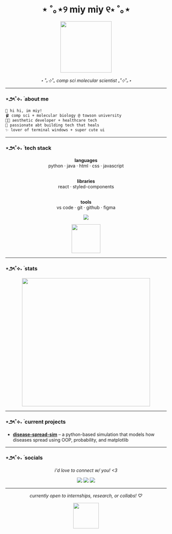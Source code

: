 <h1 align="center">⋆ ˚｡⋆୨ miy miy ୧⋆ ˚｡⋆</h1>

<p align="center">
  <img src="https://media2.giphy.com/media/v1.Y2lkPTc5MGI3NjExdDBwY3FrZmJqNDRmbTdiMWVna3hrMXhmc3o0eG9paWg3NXoxb2R1NyZlcD12MV9pbnRlcm5hbF9naWZfYnlfaWQmY3Q9cw/ao4JtQr1Fp8QkfQTVd/giphy.gif" width="160" />
</p>

<p align="center"><i>⋆ ˚｡⊹˚₊ comp sci molecular scientist ₊˚⊹˚｡⋆</i></p>

---

### ⋆౨ৎ˚⟡˖ ࣪  about me

```bash
🪷 hi hi, im miy!
🩰 comp sci + molecular biology @ towson university  
🧚🏽 aesthetic developer + healthcare tech
🫧 passionate abt building tech that heals
✨ lover of terminal windows + super cute ui
```
---

### ⋆౨ৎ˚⟡˖ ࣪  tech stack
<p align="center">
  <b>languages</b><br>
  python · java · html · css · javascript  
  <br><br>
</p>

<p align="center">
  <b>libraries</b><br>
  react · styled-components  
  <br><br>
</p>

<p align="center">
  <b>tools</b><br>
  vs code · git · github · figma
</p>

<p align="center">
  <img src="https://skillicons.dev/icons?i=python,java,html,css,react,vscode,github,figma&perline=8" />
</p>

<p align="center">
  <img src="https://media3.giphy.com/media/v1.Y2lkPTc5MGI3NjExam4zZmhxNXBwOGNuMjJiZ3Q5dnV4eXZ3eTA5N2prYmZseWM0bTM5MiZlcD12MV9pbnRlcm5hbF9naWZfYnlfaWQmY3Q9cw/w7K7nBCuR9nMiMIkNy/giphy.gif" width="90" />
</p>

---

### ⋆౨ৎ˚⟡˖ ࣪  stats
<p align="center">
  <img src="https://github-readme-stats.vercel.app/api?username=miyanity&show_icons=true&theme=tokyonight&hide_title=true&hide_rank=true" width="400"/>
</p>

---
### ⋆౨ৎ˚⟡˖ ࣪  current projects 
- [**disease-spread-sim**](https://github.com/miyanity/disease-spread-sim) – a python-based simulation that models how diseases spread using OOP, probability, and matplotlib 
---

### ⋆౨ৎ˚⟡˖ ࣪ socials

<p align="center"><i>i'd love to connect w/ you! &lt;3</i></p>


<p align="center">
  <a href="https://www.instagram.com/miyuuah/" target="_blank"><img src="https://img.shields.io/badge/Instagram-@miyuuah-ffcce0?style=flat&logo=instagram&logoColor=white" /></a>
  <a href="https://miyanity.github.io/portfolio" target="_blank"><img src="https://img.shields.io/badge/Website-miyanity.github.io-ffb6d5?style=flat&logo=windowsterminal&logoColor=white" /></a>
  <a href="https://www.linkedin.com/in/miyah-d-b55884229/" target="_blank"><img src="https://img.shields.io/badge/LinkedIn-miyah-ecb3d6?style=flat&logo=linkedin&logoColor=white" /></a>
</p>

---
<p align="center"><i>currently open to internships, research, or collabs! ♡</i></p>

<p align="center">
  <img src="https://media.giphy.com/media/I9b5SWaxuID1qkNFkC/giphy.gif" width="80" />
</p>
